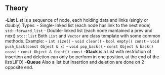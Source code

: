 ## Theory

-**List**
    List is a sequence of node, each holding data and links (singly or doubly)
    Types:
        - Single-linked list (each node has link to the next node) ``std::forward_list``
        - Double-linked list (each node mantained a prev and next) ``std::list``
    Both ``List`` and ``Vector`` are class template with some common methods. Example: 
        - ``int size()``
        - ``void clear()``
        - ``bool empty() const``
        - ``void push_back(const Object & x)``
        - ``void pop_back()``
        - ``const Object & back() const``
        - ``const Object & front() const``
-**Stack**
    is a List with restriction of insertion and deletion can only be perform in one position, at the end of the list(LIFO)
-**Queue**
    Also a list but insertion and deletion are done on 2 opposite end.
    
    